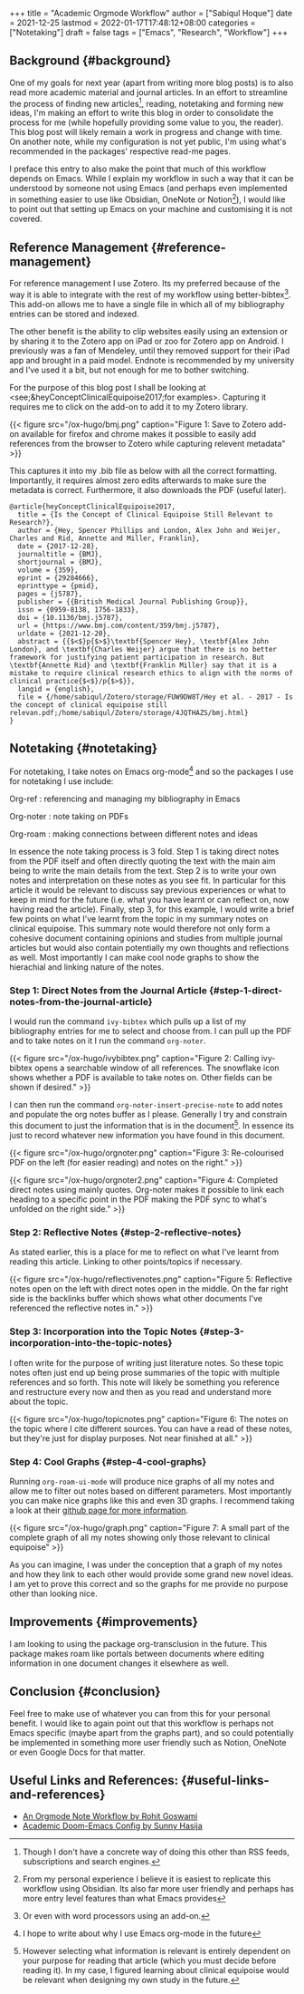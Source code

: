 +++
title = "Academic Orgmode Workflow"
author = ["Sabiqul Hoque"]
date = 2021-12-25
lastmod = 2022-01-17T17:48:12+08:00
categories = ["Notetaking"]
draft = false
tags = ["Emacs", "Research", "Workflow"]
+++

## Background {#background}

One of my goals for next year (apart from writing more blog posts) is to also read more academic material and journal articles. In an effort to streamline the process of finding new articles[^fn:1], reading, notetaking and forming new ideas, I'm making an effort to write this blog in order to consolidate the process for me (while hopefully providing some value to you, the reader). This blog post will likely remain a work in progress and change with time. On another note, while my configuration is not yet public, I'm using what's recommended in the packages' respective read-me pages.

I preface this entry to also make the point that much of this workflow depends on Emacs. While I explain my workflow in such a way that it can be understood by someone not using Emacs (and perhaps even implemented in something easier to use like Obsidian, OneNote or Notion[^fn:2]), I would like to point out that setting up Emacs on your machine and customising it is not covered.


## Reference Management {#reference-management}

For reference management I use Zotero. Its my preferred because of the way it is able to integrate with the rest of my workflow using better-bibtex[^fn:3]. This add-on allows me to have a single file in which all of my bibliography entries can be stored and indexed.

The other benefit is the ability to clip websites easily using an extension or by sharing it to the Zotero app on iPad or zoo for Zotero app on Android. I previously was a fan of Mendeley, until they removed support for their iPad app and brought in a paid model. Endnote is recommended by my university and I've used it a bit, but not enough for me to bother switching.

For the purpose of this blog post I shall be looking at <see;&heyConceptClinicalEquipoise2017;for examples>. Capturing it requires me to click on the add-on to add it to my Zotero library.

<a id="org4fbaa69"></a>

{{< figure src="/ox-hugo/bmj.png" caption="Figure 1: Save to Zotero add-on available for firefox and chrome makes it possible to easily add references from the browser to Zotero while capturing relevent metadata" >}}

This captures it into my .bib file as below with all the correct formatting. Importantly, it requires almost zero edits afterwards to make sure the metadata is correct. Furthermore, it also downloads the PDF (useful later).

```nil
@article{heyConceptClinicalEquipoise2017,
  title = {Is the Concept of Clinical Equipoise Still Relevant to Research?},
  author = {Hey, Spencer Phillips and London, Alex John and Weijer, Charles and Rid, Annette and Miller, Franklin},
  date = {2017-12-28},
  journaltitle = {BMJ},
  shortjournal = {BMJ},
  volume = {359},
  eprint = {29284666},
  eprinttype = {pmid},
  pages = {j5787},
  publisher = {{British Medical Journal Publishing Group}},
  issn = {0959-8138, 1756-1833},
  doi = {10.1136/bmj.j5787},
  url = {https://www.bmj.com/content/359/bmj.j5787},
  urldate = {2021-12-20},
  abstract = {{$<$}p{$>$}\textbf{Spencer Hey}, \textbf{Alex John London}, and \textbf{Charles Weijer} argue that there is no better framework for justifying patient participation in research. But \textbf{Annette Rid} and \textbf{Franklin Miller} say that it is a mistake to require clinical research ethics to align with the norms of clinical practice{$<$}/p{$>$}},
  langid = {english},
  file = {/home/sabiqul/Zotero/storage/FUW9DW8T/Hey et al. - 2017 - Is the concept of clinical equipoise still relevan.pdf;/home/sabiqul/Zotero/storage/4JQTHAZS/bmj.html}
}
```


## Notetaking {#notetaking}

For notetaking, I take notes on Emacs org-mode[^fn:4] and so the packages I use for notetaking I use include:

Org-ref
: referencing and managing my bibliography in Emacs

Org-noter
: note taking on PDFs

Org-roam
: making connections between different notes and ideas

In essence the note taking process is 3 fold. Step 1 is taking direct notes from the PDF itself and often directly quoting the text with the main aim being to write the main details from the text. Step 2 is to write your own notes and interpretation on these notes as you see fit. In particular for this article it would be relevant to discuss say previous experiences or what to keep in mind for the future (i.e. what you have learnt or can reflect on, now having read the article). Finally, step 3, for this example, I would write a brief few points on what I've learnt from the topic in my summary notes on clinical equipoise. This summary note would therefore not only form a cohesive document containing opinions and studies from multiple journal articles but would also contain potentially my own thoughts and reflections as well. Most importantly I can make cool node graphs to show the hierachial and linking nature of the notes.


### Step 1: Direct Notes from the Journal Article {#step-1-direct-notes-from-the-journal-article}

I would run the command `ivy-bibtex` which pulls up a list of my bibliography entries for me to select and choose from. I can pull up the PDF and to take notes on it I run the command `org-noter`.

{{< figure src="/ox-hugo/ivybibtex.png" caption="Figure 2: Calling ivy-bibtex opens a searchable window of all references. The snowflake icon shows whether a PDF is available to take notes on. Other fields can be shown if desired." >}}

I can then run the command `org-noter-insert-precise-note` to add notes and populate the org notes buffer as I please. Generally I try and constrain this document to just the information that is in the document[^fn:5]. In essence its just to record whatever new information you have found in this document.

{{< figure src="/ox-hugo/orgnoter.png" caption="Figure 3: Re-colourised PDF on the left (for easier reading) and notes on the right." >}}

{{< figure src="/ox-hugo/orgnoter2.png" caption="Figure 4: Completed direct notes using mainly quotes. Org-noter makes it possible to link each heading to a specific point in the PDF making the PDF sync to what's unfolded on the right side." >}}


### Step 2: Reflective Notes {#step-2-reflective-notes}

As stated earlier, this is a place for me to reflect on what I've learnt from reading this article. Linking to other points/topics if necessary.

{{< figure src="/ox-hugo/reflectivenotes.png" caption="Figure 5: Reflective notes open on the left with direct notes open in the middle. On the far right side is the backlinks buffer which shows what other documents I've referenced the reflective notes in." >}}


### Step 3: Incorporation into the Topic Notes {#step-3-incorporation-into-the-topic-notes}

I often write for the purpose of writing just literature notes. So these topic notes often just end up being prose summaries of the topic with multiple references and so forth. This note will likely be something you reference and restructure every now and then as you read and understand more about the topic.

{{< figure src="/ox-hugo/topicnotes.png" caption="Figure 6: The notes on the topic where I cite different sources. You can have a read of these notes, but they're just for display purposes. Not near finished at all." >}}


### Step 4: Cool Graphs {#step-4-cool-graphs}

Running `org-roam-ui-mode` will produce nice graphs of all my notes and allow me to filter out notes based on different parameters. Most importantly you can make nice graphs like this and even 3D graphs. I recommend taking a look at their [github page for more information](https://github.com/org-roam/org-roam-ui).

{{< figure src="/ox-hugo/graph.png" caption="Figure 7: A small part of the complete graph of all my notes showing only those relevant to clinical equipoise" >}}

As you can imagine, I was under the conception that a graph of my notes and how they link to each other would provide some grand new novel ideas. I am yet to prove this correct and so the graphs for me provide no purpose other than looking nice.


## Improvements {#improvements}

I am looking to using the package org-transclusion in the future. This package makes roam like portals between documents where editing information in one document changes it elsewhere as well.


## Conclusion {#conclusion}

Feel free to make use of whatever you can from this for your personal benefit. I would like to again point out that this workflow is perhaps not Emacs specific (maybe apart from the graphs part), and so could potentially be implemented in something more user friendly such as Notion, OneNote or even Google Docs for that matter.


## Useful Links and References: {#useful-links-and-references}

-   [An Orgmode Note Workflow by Rohit Goswami](https://rgoswami.me/posts/org-note-workflow/#fn:4)
-   [Academic Doom-Emacs Config by Sunny Hasija](https://github.com/sunnyhasija/Academic-Doom-Emacs-Config)

[^fn:1]: Though I don't have a concrete way of doing this other than RSS feeds, subscriptions and search engines.
[^fn:2]: From my personal experience I believe it is easiest to replicate this workflow using Obsidian. Its also far more user friendly and perhaps has more entry level features than what Emacs provides
[^fn:3]: Or even with word processors using an add-on.
[^fn:4]: I hope to write about why I use Emacs org-mode in the future
[^fn:5]: However selecting what information is relevant is entirely dependent on your purpose for reading that article (which you must decide before reading it). In my case, I figured learning about clinical equipoise would be relevant when designing my own study in the future.

